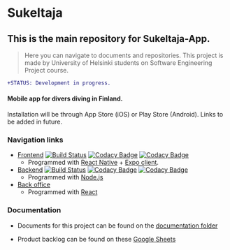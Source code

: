 # Sukeltaja

## This is the main repository for Sukeltaja-App.
> Here you can navigate to documents and repositories.
This project is made by University of Helsinki students on Software Engineering Project course.


```diff
+STATUS: Development in progress.
```


#### Mobile app for divers diving in Finland.
Installation will be through App Store (iOS) or Play Store (Android). Links to be added in future.


### Navigation links
* [Frontend](https://github.com/Sukeltaja-App/sukeltaja-frontend) [![Build Status](https://travis-ci.org/Sukeltaja-App/sukeltaja-frontend.svg?branch=master)](https://travis-ci.org/Sukeltaja-App/sukeltaja-frontend)
[![Codacy Badge](https://api.codacy.com/project/badge/Grade/05aa734a6b744870b2c4312c18d6c562)](https://app.codacy.com/app/luupanu/sukeltaja-frontend?utm_source=github.com&utm_medium=referral&utm_content=Sukeltaja-App/sukeltaja-frontend&utm_campaign=Badge_Grade_Dashboard)
[![Codacy Badge](https://api.codacy.com/project/badge/Coverage/da118659491a49c49c4f9ff01c22ea13)](https://www.codacy.com/app/luupanu/sukeltaja-frontend?utm_source=github.com&utm_medium=referral&utm_content=Sukeltaja-App/sukeltaja-frontend&utm_campaign=Badge_Coverage) 
  - Programmed with [React Native](https://facebook.github.io/react-native/) + [Expo client](https://expo.io/).
* [Backend](https://github.com/Sukeltaja-App/sukeltaja-backend) [![Build Status](https://travis-ci.org/Sukeltaja-App/sukeltaja-backend.svg?branch=master)](https://travis-ci.org/Sukeltaja-App/sukeltaja-backend)
[![Codacy Badge](https://api.codacy.com/project/badge/Grade/a73bbac9673a473092af6fa884489501)](https://app.codacy.com/app/luupanu/sukeltaja-backend?utm_source=github.com&utm_medium=referral&utm_content=Sukeltaja-App/sukeltaja-backend&utm_campaign=Badge_Grade_Settings)
[![Codacy Badge](https://api.codacy.com/project/badge/Coverage/581f1d911cec46adbaede7cca62ed9ab)](https://www.codacy.com/app/luupanu/sukeltaja-backend?utm_source=github.com&utm_medium=referral&utm_content=Sukeltaja-App/sukeltaja-backend&utm_campaign=Badge_Coverage)
  - Programmed with [Node.js](https://nodejs.org/)
* [Back office](https://github.com/Sukeltaja-App/sukeltaja-bo)
  - Programmed with [React](https://reactjs.org/)
  
  
### Documentation
* Documents for this project can be found on the  [documentation folder](https://github.com/Sukeltaja-App/main/tree/master/documentation)
     
* Product backlog can be found on these [Google Sheets](https://docs.google.com/spreadsheets/d/1u03KFYHHtcJAUbRn-JUiW5gUus9soZLCMObtdGLhcyA/)  
